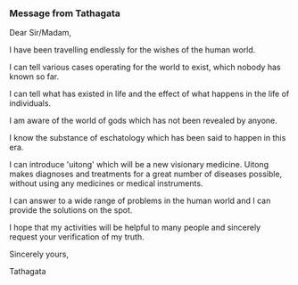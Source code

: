 ### Message from Tathagata

Dear Sir/Madam,

I have been travelling endlessly for the wishes of the human world. 

I can tell various cases operating for the world to exist, which nobody has known so far. 

I can tell what has existed in life and the effect of what happens in the life of individuals. 

I am aware of the world of gods which has not been revealed by anyone. 

I know the substance of eschatology which has been said to happen in this era. 

I can introduce 'uitong' which will be a new visionary medicine. Uitong makes diagnoses and treatments for a great number of diseases possible, without using any medicines or medical instruments. 

I can answer to a wide range of problems in the human world and I can provide the solutions on the spot. 

I hope that my activities will be helpful to many people and sincerely request your verification of my truth.


Sincerely yours, 

Tathagata
